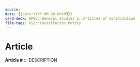 ```yaml
---
source:
date: {{date:YYYY-MM-DD HH:MM}}
card-deck: UPSC::General Studies 2::Articles of Constitution
file-tags: GS2::Constitution Polity
---
```


# Article 

**Article #** :::
DESCRIPTION



